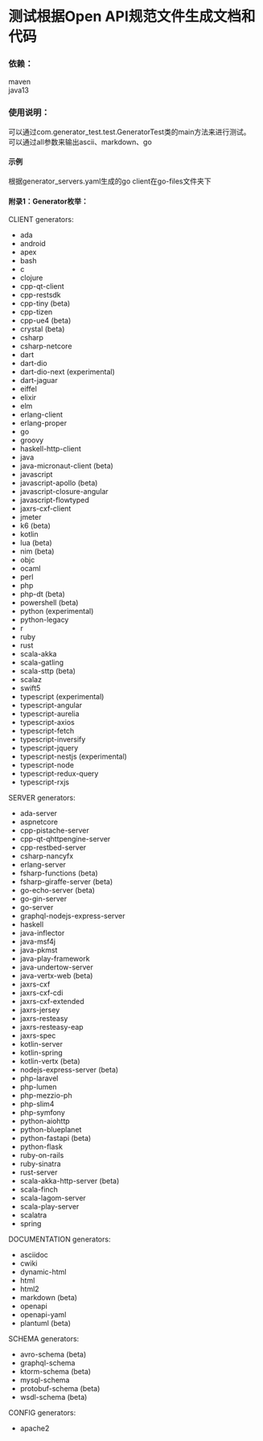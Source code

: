  测试根据Open API规范文件生成文档和代码
==  

### 依赖：     
maven   
java13

### 使用说明：
可以通过com.generator_test.test.GeneratorTest类的main方法来进行测试。     
可以通过all参数来输出ascii、markdown、go


#### 示例
根据generator_servers.yaml生成的go client在go-files文件夹下

#### 附录1：Generator枚举：

CLIENT generators:
- ada
- android
- apex
- bash
- c
- clojure
- cpp-qt-client
- cpp-restsdk
- cpp-tiny (beta)
- cpp-tizen
- cpp-ue4 (beta)
- crystal (beta)
- csharp
- csharp-netcore
- dart
- dart-dio
- dart-dio-next (experimental)
- dart-jaguar
- eiffel
- elixir
- elm
- erlang-client
- erlang-proper
- go
- groovy
- haskell-http-client
- java
- java-micronaut-client (beta)
- javascript
- javascript-apollo (beta)
- javascript-closure-angular
- javascript-flowtyped
- jaxrs-cxf-client
- jmeter
- k6 (beta)
- kotlin
- lua (beta)
- nim (beta)
- objc
- ocaml
- perl
- php
- php-dt (beta)
- powershell (beta)
- python (experimental)
- python-legacy
- r
- ruby
- rust
- scala-akka
- scala-gatling
- scala-sttp (beta)
- scalaz
- swift5
- typescript (experimental)
- typescript-angular
- typescript-aurelia
- typescript-axios
- typescript-fetch
- typescript-inversify
- typescript-jquery
- typescript-nestjs (experimental)
- typescript-node
- typescript-redux-query
- typescript-rxjs


SERVER generators:
- ada-server
- aspnetcore
- cpp-pistache-server
- cpp-qt-qhttpengine-server
- cpp-restbed-server
- csharp-nancyfx
- erlang-server
- fsharp-functions (beta)
- fsharp-giraffe-server (beta)
- go-echo-server (beta)
- go-gin-server
- go-server
- graphql-nodejs-express-server
- haskell
- java-inflector
- java-msf4j
- java-pkmst
- java-play-framework
- java-undertow-server
- java-vertx-web (beta)
- jaxrs-cxf
- jaxrs-cxf-cdi
- jaxrs-cxf-extended
- jaxrs-jersey
- jaxrs-resteasy
- jaxrs-resteasy-eap
- jaxrs-spec
- kotlin-server
- kotlin-spring
- kotlin-vertx (beta)
- nodejs-express-server (beta)
- php-laravel
- php-lumen
- php-mezzio-ph
- php-slim4
- php-symfony
- python-aiohttp
- python-blueplanet
- python-fastapi (beta)
- python-flask
- ruby-on-rails
- ruby-sinatra
- rust-server
- scala-akka-http-server (beta)
- scala-finch
- scala-lagom-server
- scala-play-server
- scalatra
- spring


DOCUMENTATION generators:
- asciidoc
- cwiki
- dynamic-html
- html
- html2
- markdown (beta)
- openapi
- openapi-yaml
- plantuml (beta)


SCHEMA generators:
- avro-schema (beta)
- graphql-schema
- ktorm-schema (beta)
- mysql-schema
- protobuf-schema (beta)
- wsdl-schema (beta)


CONFIG generators:
- apache2
